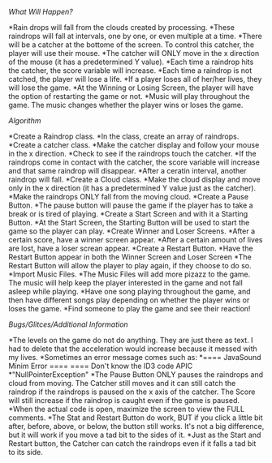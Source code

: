 *What Will Happen?*

*Rain drops will fall from the clouds created by processing.
*These raindrops will fall at intervals, one by one, or even multiple at a time.
*There will be a catcher at the bottome of the screen. To control this catcher, the player will use their mouse.
*The catcher will ONLY move in the x direction of the mouse (it has a predetermined Y value).
*Each time a raindrop hits the catcher, the score variable will increase. 
*Each time a raindrop is not catched, the player will lose a life.
*If a player loses all of her/her lives, they will lose the game.
*At the Winning or Losing Screen, the player will have the option of restarting the game or not.
*Music will play throughout the game. The music changes whether the player wins or loses the game.


*Algorithm*

*Create a Raindrop class.
*In the class, create an array of raindrops.
*Create a catcher class.
*Make the catcher display and follow your mouse in the x direction.
*Check to see if the raindrops touch the catcher.
*If the raindrops come in contact with the catcher, the score variable will increase and that same raindrop will disappear.
*After a ceratin interval, another raindrop will fall.
*Create a Cloud class.
*Make the cloud display and move only in the x direction (it has a predetermined Y value just as the catcher).
*Make the raindrops ONLY fall from the moving cloud.
*Create a Pause Button.
*The pause button will pause the game if the player has to take a break or is tired of playing.
*Create a Start Screen and with it a Starting Button.
*At the Start Screen, the Starting Button will be used to start the game so the player can play.
*Create Winner and Loser Screens.
*After a certain score, have a winner screen appear.
*After a certain amount of lives are lost, have a loser screan appear.
*Create a Restart Button.
*Have the Restart Button appear in both the Winner Screen and Loser Screen
*The Restart Button will allow the player to play again, if they choose to do so.
*Import Music Files.
*The Music Files will add more pizazz to the game. The music will help keep the player interested in the game and not fall asleep while playing.
*Have one song playing throughout the game, and then have different songs play depending on whether the player wins or loses the game.
*Find someone to play the game and see their reaction!


*Bugs/Glitces/Additional Information*

*The levels on the game do not do anything. They are just there as text. I had to delete that the acceleration would increase because it messed with my lives.
*Sometimes an error message comes such as:
             *==== JavaSound Minim Error ====
              ==== Don't know the ID3 code APIC
             *"NullPointerException"
*The Pause Button ONLY pauses the raindrops and cloud from moving. The Catcher still moves and it can still catch the raindrop if the raindrops is paused on the x axis of the catcher. The Score will still increase if the raindrop is caught even if the game is paused.
*When the actual code is open, maximize the screen to view the FULL comments.
*The Stat and Restart Button do work, BUT if you click a little bit after, before, above, or below, the button still works. It's not a big difference, but it will work if you move a tad bit to the sides of it.
*Just as the Start and Restart button, the Catcher can catch the raindrops even if it falls a tad bit to its side.
